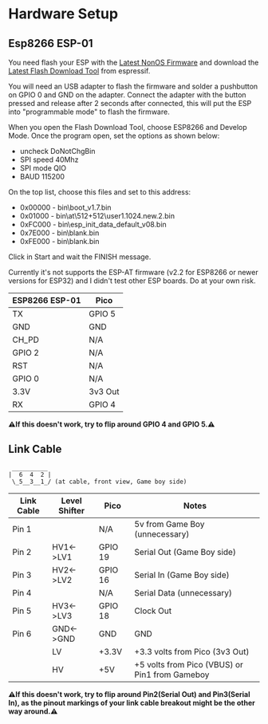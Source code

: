 # Hardware Setup

## Esp8266 ESP-01
You need flash your ESP with the [Latest NonOS Firmware](https://github.com/espressif/ESP8266_NONOS_SDK/releases/latest/) and download the [Latest Flash Download Tool](https://www.espressif.com/en/support/download/other-tools) from espressif.

You will need an USB adapter to flash the firmware and solder a pushbutton on GPIO 0 and GND on the adapter. Connect the adapter with the button pressed and release after 2 seconds after connected, this will put the ESP into "programmable mode" to flash the firmware.

When you open the Flash Download Tool, choose ESP8266 and Develop Mode. Once the program open, set the options as shown below:
* uncheck DoNotChgBin
* SPI speed 40Mhz
* SPI mode QIO
* BAUD 115200

On the top list, choose this files and set to this address:

* 0x00000 - bin\boot_v1.7.bin
* 0x01000 - bin\at\512+512\user1.1024.new.2.bin
* 0xFC000 - bin\esp_init_data_default_v08.bin
* 0x7E000 - bin\blank.bin
* 0xFE000 - bin\blank.bin

Click in Start and wait the FINISH message.

Currently it's not supports the ESP-AT firmware (v2.2 for ESP8266 or newer versions for ESP32) and I didn't test other ESP boards. Do at your own risk.

| ESP8266 ESP-01 |  Pico  |
|------------|---------|
| TX         |   GPIO 5   |
| GND        |   GND   |
| CH_PD      |   N/A   |
| GPIO 2     |   N/A   |
| RST        |   N/A   |
| GPIO 0     |   N/A   |
| 3.3V       |   3v3 Out   |
| RX         |   GPIO 4   |

**⚠If this doesn't work, try to flip around GPIO 4 and GPIO 5.⚠**

## Link Cable
```
 __________
|  6  4  2 |
 \_5__3__1_/ (at cable, front view, Game boy side)

``` 
| Link Cable |Level Shifter|  Pico  | Notes |
|------------|-------------|---------| --- |
| Pin 1      |             |   N/A   | 5v from Game Boy (unnecessary) |
| Pin 2      |  HV1<->LV1  |   GPIO 19   | Serial Out (Game Boy side) |
| Pin 3      |  HV2<->LV2  |   GPIO 16   | Serial In (Game Boy side) |
| Pin 4      |             |   N/A   | Serial Data (unnecessary) |
| Pin 5      |  HV3<->LV3  |   GPIO 18   | Clock Out |
| Pin 6      |  GND<->GND  |   GND   | GND |
|            |      LV     |  +3.3V  | +3.3 volts from Pico (3v3 Out) |
|            |      HV     |   +5V   | +5 volts from Pico (VBUS) or Pin1 from Gameboy|

**⚠If this doesn't work, try to flip around Pin2(Serial Out) and Pin3(Serial In), as the pinout markings of your link cable breakout might be the other way around.⚠**
